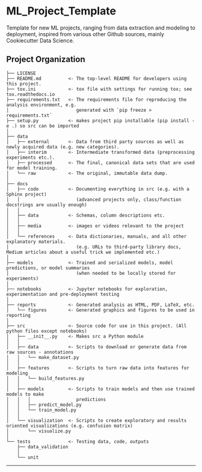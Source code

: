 # ML_Project_Template
Template for new ML projects, ranging from data extraction and modeling to deployment, inspired from various other Github sources, mainly Cookiecutter Data Science.

Project Organization
------------

    ├── LICENSE
    ├── README.md          <- The top-level README for developers using this project.
    ├── tox.ini            <- tox file with settings for running tox; see tox.readthedocs.io
    ├── requirements.txt   <- The requirements file for reproducing the analysis environment, e.g.
    │                         generated with `pip freeze > requirements.txt`
    ├── setup.py           <- makes project pip installable (pip install -e .) so src can be imported
    │
    ├── data
    │   ├── external       <- Data from third party sources as well as newly acquired data (e.g. new categories).
    │   ├── interim        <- Intermediate transformed data (preprocessing experiments etc.).
    │   ├── processed      <- The final, canonical data sets that are used for model training.
    │   └── raw            <- The original, immutable data dump.
    │
    ├── docs               
    │   ├── code           <- Documenting everything in src (e.g. with a Sphinx project) 
    │   │                     (advanced projects only, class/function docstrings are usually enough)
    │   │
    │   ├── data           <- Schemas, column descriptions etc.
    │   │
    │   ├── media          <- images or videos relevant to the project
    │   │
    │   └── references     <- Data dictionaries, manuals, and all other explanatory materials. 
    │                         (e.g. URLs to third-party library docs, Medium articles about a useful trick we implemented etc.)
    │
    ├── models             <- Trained and serialized models, model predictions, or model summaries
    │                         (when needed to be locally stored for experiments)
    │
    ├── notebooks          <- Jupyter notebooks for exploration, experimentation and pre-deployment testing
    │
    ├── reports            <- Generated analysis as HTML, PDF, LaTeX, etc.
    │   └── figures        <- Generated graphics and figures to be used in reporting
    │
    ├── src                <- Source code for use in this project. (All python files except notebooks)
    │   ├── __init__.py    <- Makes src a Python module
    │   │
    │   ├── data           <- Scripts to download or generate data from raw sources - annotations
    │   │   └── make_dataset.py
    │   │
    │   ├── features       <- Scripts to turn raw data into features for modeling
    │   │   └── build_features.py
    │   │
    │   ├── models         <- Scripts to train models and then use trained models to make
    │   │   │                 predictions
    │   │   ├── predict_model.py
    │   │   └── train_model.py
    │   │
    │   └── visualization  <- Scripts to create exploratory and results oriented visualizations (e.g. confusion matrix)
    │       └── visualize.py
    │
    └── tests              <- Testing data, code, outputs
        ├── data_validation
        │
        └── unit

--------